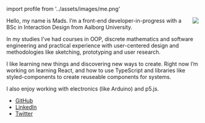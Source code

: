 import profile from '../assets/images/me.png'

<Image src={profile} maxWidth="140px" align='right' />

Hello, my name is Mads. I’m a front-end developer-in-progress with a BSc in Interaction Design from Aalborg University.

In my studies I’ve had courses in OOP, discrete mathematics and software engineering and practical experience with user-centered design and methodologies like sketching, prototyping and user research. 

I like learning new things and discovering new ways to create. Right now I’m working on learning React, and how to use TypeScript and libraries like styled-components to create reuseable components for systems.

I also enjoy working with electronics (like Arduino) and p5.js. 

- [GitHub](https://github.com/madsborup)
- [LinkedIn](https://www.linkedin.com/in/madsborup/)
- [Twitter](https://twitter.com/mborup)